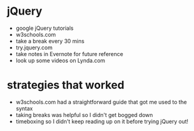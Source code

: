 # jQuery
* google jQuery tutorials
* w3schools.com
* take a break every 30 mins
* try.jquery.com
* take notes in Evernote for future reference
* look up some videos on Lynda.com

# strategies that worked
* w3schools.com had a straightforward guide that got me used to the syntax
* taking breaks was helpful so I didn't get bogged down
* timeboxing so I didn't keep reading up on it before trying jQuery out!